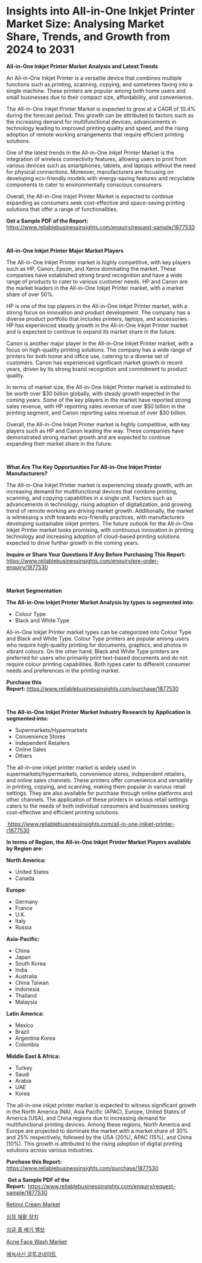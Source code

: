 <p><h1>Insights into All-in-One Inkjet Printer Market Size: Analysing Market Share, Trends, and Growth from 2024 to 2031</h1></p><p><strong>All-in-One Inkjet Printer Market Analysis and Latest Trends</strong></p>
<p><p>An All-in-One Inkjet Printer is a versatile device that combines multiple functions such as printing, scanning, copying, and sometimes faxing into a single machine. These printers are popular among both home users and small businesses due to their compact size, affordability, and convenience.</p><p>The All-in-One Inkjet Printer Market is expected to grow at a CAGR of 10.4% during the forecast period. This growth can be attributed to factors such as the increasing demand for multifunctional devices, advancements in technology leading to improved printing quality and speed, and the rising adoption of remote working arrangements that require efficient printing solutions.</p><p>One of the latest trends in the All-in-One Inkjet Printer Market is the integration of wireless connectivity features, allowing users to print from various devices such as smartphones, tablets, and laptops without the need for physical connections. Moreover, manufacturers are focusing on developing eco-friendly models with energy-saving features and recyclable components to cater to environmentally conscious consumers.</p><p>Overall, the All-in-One Inkjet Printer Market is expected to continue expanding as consumers seek cost-effective and space-saving printing solutions that offer a range of functionalities.</p></p>
<p><strong>Get a Sample PDF of the Report:&nbsp;</strong> <a href="https://www.reliablebusinessinsights.com/enquiry/request-sample/1877530">https://www.reliablebusinessinsights.com/enquiry/request-sample/1877530</a></p>
<p>&nbsp;</p>
<p><strong>All-in-One Inkjet Printer Major Market Players</strong></p>
<p><p>The All-in-One Inkjet Printer market is highly competitive, with key players such as HP, Canon, Epson, and Xerox dominating the market. These companies have established strong brand recognition and have a wide range of products to cater to various customer needs. HP and Canon are the market leaders in the All-in-One Inkjet Printer market, with a market share of over 50%.</p><p>HP is one of the top players in the All-in-One Inkjet Printer market, with a strong focus on innovation and product development. The company has a diverse product portfolio that includes printers, laptops, and accessories. HP has experienced steady growth in the All-in-One Inkjet Printer market and is expected to continue to expand its market share in the future.</p><p>Canon is another major player in the All-in-One Inkjet Printer market, with a focus on high-quality printing solutions. The company has a wide range of printers for both home and office use, catering to a diverse set of customers. Canon has experienced significant market growth in recent years, driven by its strong brand recognition and commitment to product quality.</p><p>In terms of market size, the All-in-One Inkjet Printer market is estimated to be worth over $30 billion globally, with steady growth expected in the coming years. Some of the key players in the market have reported strong sales revenue, with HP reporting sales revenue of over $50 billion in the printing segment, and Canon reporting sales revenue of over $30 billion.</p><p>Overall, the All-in-One Inkjet Printer market is highly competitive, with key players such as HP and Canon leading the way. These companies have demonstrated strong market growth and are expected to continue expanding their market share in the future.</p></p>
<p>&nbsp;</p>
<p><strong>What Are The Key Opportunities For All-in-One Inkjet Printer Manufacturers?</strong></p>
<p><p>The All-in-One Inkjet Printer market is experiencing steady growth, with an increasing demand for multifunctional devices that combine printing, scanning, and copying capabilities in a single unit. Factors such as advancements in technology, rising adoption of digitalization, and growing trend of remote working are driving market growth. Additionally, the market is witnessing a shift towards eco-friendly practices, with manufacturers developing sustainable inkjet printers. The future outlook for the All-in-One Inkjet Printer market looks promising, with continuous innovation in printing technology and increasing adoption of cloud-based printing solutions expected to drive further growth in the coming years.</p></p>
<p><strong>Inquire or Share Your Questions If Any Before Purchasing This Report:</strong> <a href="https://www.reliablebusinessinsights.com/enquiry/pre-order-enquiry/1877530">https://www.reliablebusinessinsights.com/enquiry/pre-order-enquiry/1877530</a></p>
<p>&nbsp;</p>
<p><strong>Market Segmentation</strong></p>
<p><strong>The All-in-One Inkjet Printer Market Analysis by types is segmented into:</strong></p>
<p><ul><li>Colour Type</li><li>Black and White Type</li></ul></p>
<p><p>All-in-One Inkjet Printer market types can be categorized into Colour Type and Black and White Type. Colour Type printers are popular among users who require high-quality printing for documents, graphics, and photos in vibrant colours. On the other hand, Black and White Type printers are preferred for users who primarily print text-based documents and do not require colour printing capabilities. Both types cater to different consumer needs and preferences in the printing market.</p></p>
<p><strong>Purchase this Report:&nbsp;</strong><a href="https://www.reliablebusinessinsights.com/purchase/1877530">https://www.reliablebusinessinsights.com/purchase/1877530</a></p>
<p>&nbsp;</p>
<p><strong>The All-in-One Inkjet Printer Market Industry Research by Application is segmented into:</strong></p>
<p><ul><li>Supermarkets/Hypermarkets</li><li>Convenience Stores</li><li>Independent Retailers</li><li>Online Sales</li><li>Others</li></ul></p>
<p><p>The all-in-one inkjet printer market is widely used in supermarkets/hypermarkets, convenience stores, independent retailers, and online sales channels. These printers offer convenience and versatility in printing, copying, and scanning, making them popular in various retail settings. They are also available for purchase through online platforms and other channels. The application of these printers in various retail settings caters to the needs of both individual consumers and businesses seeking cost-effective and efficient printing solutions.</p></p>
<p><a href="https://www.reliablebusinessinsights.com/all-in-one-inkjet-printer-r1877530">&nbsp;https://www.reliablebusinessinsights.com/all-in-one-inkjet-printer-r1877530</a></p>
<p><strong>In terms of Region, the All-in-One Inkjet Printer Market Players available by Region are:</strong></p>
<p>
    <p> <strong> North America: </strong>
        <ul>
            <li>United States</li>
            <li>Canada</li>
        </ul>
        </p> 
    <p> <strong> Europe: </strong>
        <ul>
            <li>Germany</li>
            <li>France</li>
            <li>U.K.</li>
            <li>Italy</li>
            <li>Russia</li>
        </ul>
        </p> 
    <p> <strong> Asia-Pacific: </strong>
        <ul>
            <li>China</li>
            <li>Japan</li>
            <li>South Korea</li>
            <li>India</li>
            <li>Australia</li>
            <li>China Taiwan</li>
            <li>Indonesia</li>
            <li>Thailand</li>
            <li>Malaysia</li>
        </ul>
        </p> 
    <p> <strong> Latin America: </strong>
        <ul>
            <li>Mexico</li>
            <li>Brazil</li>
            <li>Argentina Korea</li>
            <li>Colombia</li>
        </ul>
        </p> 
    <p> <strong> Middle East & Africa: </strong>
        <ul>
            <li>Turkey</li>
            <li>Saudi</li>
            <li>Arabia</li>
            <li>UAE</li>
            <li>Korea</li>
        </ul>
    </p>
    </p>
<p><p>The all-in-one inkjet printer market is expected to witness significant growth in the North America (NA), Asia Pacific (APAC), Europe, United States of America (USA), and China regions due to increasing demand for multifunctional printing devices. Among these regions, North America and Europe are projected to dominate the market with a market share of 30% and 25% respectively, followed by the USA (20%), APAC (15%), and China (10%). This growth is attributed to the rising adoption of digital printing solutions across various industries.</p></p>
<p><strong>Purchase this Report: </strong><a href="https://www.reliablebusinessinsights.com/purchase/1877530">https://www.reliablebusinessinsights.com/purchase/1877530</a></p>
<p>&nbsp;<strong>Get a Sample PDF of the Report:&nbsp;&nbsp;</strong><a href="https://www.reliablebusinessinsights.com/enquiry/request-sample/1877530">https://www.reliablebusinessinsights.com/enquiry/request-sample/1877530</a></p>
<p><strong></strong></p>
<p><p><a href="https://github.com/JermaineCrona2023/Market-Research-Report-List-1/blob/main/retinol-cream-market.md">Retinol Cream Market</a></p><p><a href="https://medium.com/@stanleylyittle554467/%EC%8B%AC%ED%98%88%EA%B4%80-%EC%9E%AC%ED%99%9C-%EA%B8%B0%EA%B8%B0-%EC%8B%9C%EC%9E%A5-%EA%B7%9C%EB%AA%A8%EB%8A%94-10-%EC%9D%98-cagr%EB%A1%9C-%EC%84%B1%EC%9E%A5%ED%95%98%EA%B3%A0-%EC%9E%88%EC%9C%BC%EB%A9%B0-%EC%9D%B4-%EB%B3%B4%EA%B3%A0%EC%84%9C%EB%8A%94-%EC%8B%9C%EC%9E%A5-%EC%84%B8%EB%B6%84%ED%99%94-%EC%84%B1%EC%9E%A5-%EB%B0%8F-2024%EB%85%84%EB%B6%80%ED%84%B0-2031%EB%85%84%EA%B9%8C%EC%A7%80%EC%9D%98-%EC%98%88%EC%B8%A1-%EB%B6%84%EC%84%9D%EC%9D%84-%EB%8B%A4%EB%A3%A8%EA%B3%A0-%EC%9E%88%EC%8A%B5%EB%8B%88%EB%8B%A4-080c30508584">심장 재활 장치</a></p><p><a href="https://github.com/rcabello548/Market-Research-Report-List-1/blob/main/1525551154163.md">싱글 홀 배기 밸브</a></p><p><a href="https://github.com/ctanaka235/Market-Research-Report-List-1/blob/main/acne-face-wash-market.md">Acne Face Wash Market</a></p><p><a href="https://github.com/KellyLyncyh543964/Market-Research-Report-List-2/blob/main/8972548154162.md">에녹사신 글루코네이트</a></p></p>
